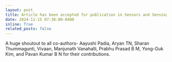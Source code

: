 ```yaml
---
layout: post
title: Article has been accepted for publication in Sensors and Sensing Technologies for Traffic, Driving and Transportation, Sensors, MDPI
date: 2024-11-15 07:38:00-0400
inline: True
related_posts: false
---
```

A huge shoutout to all co-authors- Aayushi Padia, Aryan TN, Sharan Thummagunti, Vivaan, Manjunath Vanahalli, Prabhu Prasad B M, Yong-Guk Kim, and Pavan Kumar B N for their contributions. 
